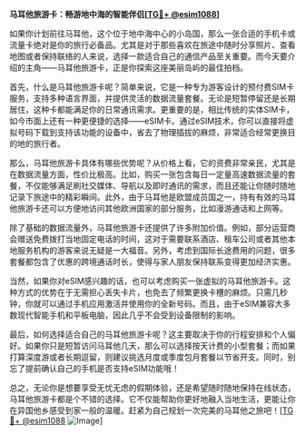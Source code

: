 **马耳他旅游卡：畅游地中海的智能伴侣[[TG💪+ @esim1088](https://t.me/s/esim1088)]**

如果你计划前往马耳他，这个位于地中海中心的小岛国，那么一张合适的手机卡或流量卡绝对是你的旅行必备品。尤其是对于那些喜欢在旅途中随时分享照片、查看地图或者保持联络的人来说，选择一款适合自己的通信产品至关重要。而今天要介绍的主角——马耳他旅游卡，正是你探索这座美丽岛屿的最佳拍档。

首先，什么是马耳他旅游卡呢？简单来说，它是一种专为游客设计的预付费SIM卡服务，支持多种语言界面，并提供灵活的数据流量套餐。无论是短暂停留还是长期居住，这种卡都能满足你的日常通讯需求。更重要的是，相比传统的实体SIM卡，如今市面上还有一种更便捷的选择——eSIM卡。通过eSIM技术，你可以直接将虚拟号码下载到支持该功能的设备中，省去了物理插拔的麻烦，非常适合经常更换目的地的旅行者。

那么，马耳他旅游卡具体有哪些优势呢？从价格上看，它的资费非常亲民，尤其是在数据流量方面，性价比极高。比如，购买一张包含每日一定量高速数据流量的套餐，不仅能够满足刷社交媒体、导航以及即时通讯的需求，而且还能让你随时随地记录下旅途中的精彩瞬间。此外，由于马耳他是欧盟成员国之一，持有有效的马耳他旅游卡还可以方便地访问其他欧洲国家的部分服务，比如漫游通话和上网等。

除了基础的数据流量外，马耳他旅游卡还提供了许多附加价值。例如，部分运营商会赠送免费拨打当地固定电话的时间，这对于需要联系酒店、租车公司或者其他本地服务机构的游客来说无疑是一大福音。另外，考虑到国际长途费用的问题，很多套餐都包含了优惠的跨境通话时长，使得与家人朋友保持联系变得更加经济实惠。

当然，如果你对eSIM感兴趣的话，也可以考虑购买一张虚拟的马耳他旅游卡。这种方式的优势在于无需担心丢失卡片，也免去了频繁更换卡槽的麻烦。只需几秒钟，你就可以通过手机应用激活并使用你的全新号码。而且，由于eSIM兼容大多数现代智能手机和平板电脑，因此几乎不会受到设备限制的影响。

最后，如何选择适合自己的马耳他旅游卡呢？这主要取决于你的行程安排和个人偏好。如果你只是短暂访问马耳他几天，那么可以选择按天计费的小型套餐；而如果打算深度游或者长期逗留，则建议挑选月度或季度包月套餐以节省开支。同时，别忘了提前确认自己的手机是否支持eSIM功能哦！

总之，无论你是想要享受无忧无虑的假期体验，还是希望随时随地保持在线状态，马耳他旅游卡都是个不错的选择。它不仅能帮助你更好地融入当地生活，更能让你在异国他乡感受到家一般的温暖。赶紧为自己规划一次完美的马耳他之旅吧！[[TG💪+ @esim1088](https://t.me/s/esim1088) ![Image](https://i.postimg.cc/4NQfJmqS/Snipaste-2025-05-13-00-14-12.png)]
